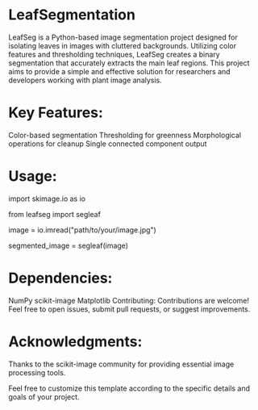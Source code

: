 # LeafSegmentation

LeafSeg is a Python-based image segmentation project designed for isolating leaves in images with cluttered backgrounds. Utilizing color features and thresholding techniques, LeafSeg creates a binary segmentation that accurately extracts the main leaf regions. This project aims to provide a simple and effective solution for researchers and developers working with plant image analysis.

# Key Features:

Color-based segmentation
Thresholding for greenness
Morphological operations for cleanup
Single connected component output

# Usage:
import skimage.io as io

from leafseg import segleaf

image = io.imread("path/to/your/image.jpg")

segmented_image = segleaf(image)


# Dependencies:

NumPy
scikit-image
Matplotlib
Contributing:
Contributions are welcome! Feel free to open issues, submit pull requests, or suggest improvements.

# Acknowledgments:
Thanks to the scikit-image community for providing essential image processing tools.

Feel free to customize this template according to the specific details and goals of your project.
